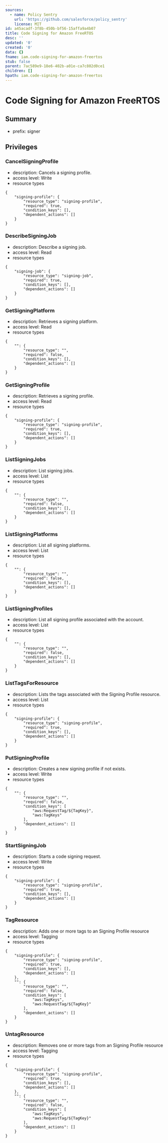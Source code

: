 ```yaml
---
sources:
  - name: Policy Sentry
    url: 'https://github.com/salesforce/policy_sentry'
    license: MIT
id: a45acadf-3f8b-450b-bf56-15affa9a4b07
title: Code Signing for Amazon FreeRTOS
desc: ''
updated: '0'
created: '0'
data: {}
fname: iam.code-signing-for-amazon-freertos
stub: false
parent: 7ac589e9-18e6-402b-a01e-ca7c802d0ce1
children: []
hpath: iam.code-signing-for-amazon-freertos
---
```

# Code Signing for Amazon FreeRTOS

## Summary

- prefix: signer

## Privileges

### CancelSigningProfile

- description: Cancels a signing profile.
- access level: Write
- resource types

```
{
    "signing-profile": {
        "resource_type": "signing-profile",
        "required": true,
        "condition_keys": [],
        "dependent_actions": []
    }
}
```

### DescribeSigningJob

- description: Describe a signing job.
- access level: Read
- resource types

```
{
    "signing-job": {
        "resource_type": "signing-job",
        "required": true,
        "condition_keys": [],
        "dependent_actions": []
    }
}
```

### GetSigningPlatform

- description: Retrieves a signing platform.
- access level: Read
- resource types

```
{
    "": {
        "resource_type": "",
        "required": false,
        "condition_keys": [],
        "dependent_actions": []
    }
}
```

### GetSigningProfile

- description: Retrieves a signing profile.
- access level: Read
- resource types

```
{
    "signing-profile": {
        "resource_type": "signing-profile",
        "required": true,
        "condition_keys": [],
        "dependent_actions": []
    }
}
```

### ListSigningJobs

- description: List signing jobs.
- access level: List
- resource types

```
{
    "": {
        "resource_type": "",
        "required": false,
        "condition_keys": [],
        "dependent_actions": []
    }
}
```

### ListSigningPlatforms

- description: List all signing platforms.
- access level: List
- resource types

```
{
    "": {
        "resource_type": "",
        "required": false,
        "condition_keys": [],
        "dependent_actions": []
    }
}
```

### ListSigningProfiles

- description: List all signing profile associated with the account.
- access level: List
- resource types

```
{
    "": {
        "resource_type": "",
        "required": false,
        "condition_keys": [],
        "dependent_actions": []
    }
}
```

### ListTagsForResource

- description: Lists the tags associated with the Signing Profile resource.
- access level: List
- resource types

```
{
    "signing-profile": {
        "resource_type": "signing-profile",
        "required": true,
        "condition_keys": [],
        "dependent_actions": []
    }
}
```

### PutSigningProfile

- description: Creates a new signing profile if not exists.
- access level: Write
- resource types

```
{
    "": {
        "resource_type": "",
        "required": false,
        "condition_keys": [
            "aws:RequestTag/${TagKey}",
            "aws:TagKeys"
        ],
        "dependent_actions": []
    }
}
```

### StartSigningJob

- description: Starts a code signing request.
- access level: Write
- resource types

```
{
    "signing-profile": {
        "resource_type": "signing-profile",
        "required": true,
        "condition_keys": [],
        "dependent_actions": []
    }
}
```

### TagResource

- description: Adds one or more tags to an Signing Profile resource
- access level: Tagging
- resource types

```
{
    "signing-profile": {
        "resource_type": "signing-profile",
        "required": true,
        "condition_keys": [],
        "dependent_actions": []
    },
    "": {
        "resource_type": "",
        "required": false,
        "condition_keys": [
            "aws:TagKeys",
            "aws:RequestTag/${TagKey}"
        ],
        "dependent_actions": []
    }
}
```

### UntagResource

- description: Removes one or more tags from an Signing Profile resource
- access level: Tagging
- resource types

```
{
    "signing-profile": {
        "resource_type": "signing-profile",
        "required": true,
        "condition_keys": [],
        "dependent_actions": []
    },
    "": {
        "resource_type": "",
        "required": false,
        "condition_keys": [
            "aws:TagKeys",
            "aws:RequestTag/${TagKey}"
        ],
        "dependent_actions": []
    }
}
```
